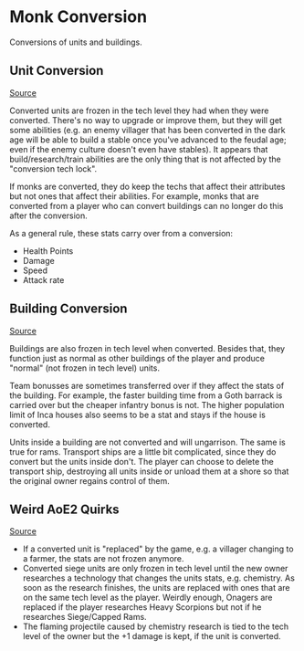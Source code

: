 # Monk Conversion

Conversions of units and buildings.

## Unit Conversion

[Source](https://www.youtube.com/watch?v=UjOnv1YjHX0)

Converted units are frozen in the tech level they had when they were converted. There's no way to upgrade or improve them, but they will get some abilities (e.g. an enemy villager that has been converted in the dark age will be able to build a stable once you've advanced to the feudal age; even if the enemy culture doesn't even have stables). It appears that build/research/train abilities are the only thing that is not affected by the "conversion tech lock".

If monks are converted, they do keep the techs that affect their attributes but not ones that affect their abilities. For example, monks that are converted from a player who can convert buildings can no longer do this after the conversion.

As a general rule, these stats carry over from a conversion:

* Health Points
* Damage
* Speed
* Attack rate

## Building Conversion

[Source](https://www.youtube.com/watch?v=mAXY31QVs2Q)

Buildings are also frozen in tech level when converted. Besides that, they function just as normal as other buildings of the player and produce "normal" (not frozen in tech level) units.

Team bonusses are sometimes transferred over if they affect the stats of the building. For example, the faster building time from a Goth barrack is carried over but the cheaper infantry bonus is not. The higher population limit of Inca houses also seems to be a stat and stays if the house is converted.

Units inside a building are not converted and will ungarrison. The same is true for rams. Transport ships are a little bit complicated, since they do convert but the units inside don't. The player can choose to delete the transport ship, destroying all units inside or unload them at a shore so that the original owner regains control of them.

## Weird AoE2 Quirks

[Source](https://www.youtube.com/watch?v=_gjpDWfzaM0)

* If a converted unit is "replaced" by the game, e.g. a villager changing to a farmer, the stats are not frozen anymore.
* Converted siege units are only frozen in tech level until the new owner researches a technology that changes the units stats, e.g. chemistry. As soon as the research finishes, the units are replaced with ones that are on the same tech level as the player. Weirdly enough, Onagers are replaced if the player researches Heavy Scorpions but not if he researches Siege/Capped Rams.
* The flaming projectile caused by chemistry research is tied to the tech level of the owner but the +1 damage is kept, if the unit is converted.
